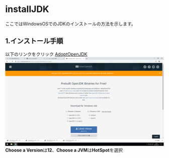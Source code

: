# installJDK

ここではWindowsOSでのJDKのインストールの方法を示します。

## 1.インストール手順
以下のリンクをクリック
[AdoptOpenJDK](https://adoptopenjdk.net/)
![AdoptOpenJDK](https://github.com/shikari-s/installJDK/blob/master/AdoptOpenJDK.png)
**Choose a Version**は**12**、**Choose a JVM**は**HotSpot**を選択
